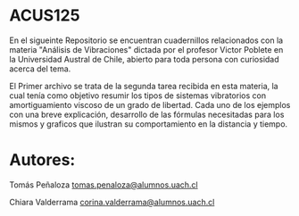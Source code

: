 # ACUS125


En el sigueinte Repositorio se encuentran cuadernillos relacionados con la materia "Análisis de Vibraciones" dictada por el profesor Victor Poblete en la Universidad Austral de Chile, abierto para toda persona con curiosidad acerca del tema. 


El Primer archivo se trata de la segunda tarea recibida en esta materia, la cual tenía como objetivo resumir los tipos de sistemas vibratorios con amortiguamiento viscoso de un grado de libertad. Cada uno de los ejemplos con una breve explicación, desarrollo de las fórmulas necesitadas para los mismos y graficos que ilustran su comportamiento en la distancia y tiempo.



# Autores:
Tomás Peñaloza 
tomas.penaloza@alumnos.uach.cl

Chiara Valderrama 
corina.valderrama@alumnos.uach.cl
